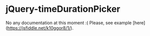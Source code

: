 # jQuery-timeDurationPicker

No any documentation at this moment :( Please, see example [here] (https://jsfiddle.net/k10ggor8/1/).
